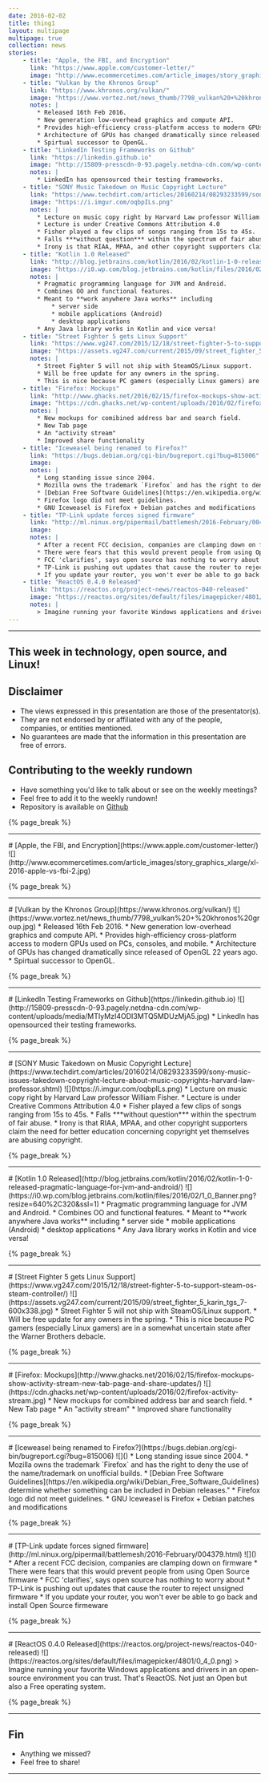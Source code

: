 ```yaml
---
date: 2016-02-02
title: thing1
layout: multipage
multipage: true
collection: news
stories:
    - title: "Apple, the FBI, and Encryption"
      link: "https://www.apple.com/customer-letter/"
      image: "http://www.ecommercetimes.com/article_images/story_graphics_xlarge/xl-2016-apple-vs-fbi-2.jpg"
    - title: "Vulkan by the Khronos Group"
      link: "https://www.khronos.org/vulkan/"
      image: "https://www.vortez.net/news_thumb/7798_vulkan%20+%20khronos%20group.jpg"
      notes: |
        * Released 16th Feb 2016.
        * New generation low-overhead graphics and compute API.
        * Provides high-efficiency cross-platform access to modern GPUs used on PCs, consoles, and mobile.
        * Architecture of GPUs has changed dramatically since released of OpenGL 22 years ago.
        * Spirtual successor to OpenGL.
    - title: "LinkedIn Testing Frameworks on Github"
      link: "https://linkedin.github.io"
      image: "http://15809-presscdn-0-93.pagely.netdna-cdn.com/wp-content/uploads/media/MTIyMzI4ODI3MTQ5MDUzMjA5.jpg"
      notes: |
        * LinkedIn has opensourced their testing frameworks.
    - title: "SONY Music Takedown on Music Copyright Lecture"
      link: "https://www.techdirt.com/articles/20160214/08293233599/sony-music-issues-takedown-copyright-lecture-about-music-copyrights-harvard-law-professor.shtml"
      image: "https://i.imgur.com/oqbpILs.png"
      notes: |
        * Lecture on music copy right by Harvard Law professor William Fisher.
        * Lecture is under Creative Commons Attribution 4.0
        * Fisher played a few clips of songs ranging from 15s to 45s.
        * Falls ***without question*** within the spectrum of fair abuse.
        * Irony is that RIAA, MPAA, and other copyright supporters claim the need for better education concerning copyright yet themselves are abusing copyright.
    - title: "Kotlin 1.0 Released"
      link: "http://blog.jetbrains.com/kotlin/2016/02/kotlin-1-0-released-pragmatic-language-for-jvm-and-android/"
      image: "https://i0.wp.com/blog.jetbrains.com/kotlin/files/2016/02/1_0_Banner.png?resize=640%2C320&ssl=1"
      notes: |
        * Pragmatic programming language for JVM and Android.
        * Combines OO and functional features.
        * Meant to **work anywhere Java works** including
            * server side
            * mobile applications (Android)
            * desktop applications
        * Any Java library works in Kotlin and vice versa!
    - title: "Street Fighter 5 gets Linux Support"
      link: "https://www.vg247.com/2015/12/18/street-fighter-5-to-support-steam-os-steam-controller/"
      image: "https://assets.vg247.com/current/2015/09/street_fighter_5_karin_tgs_7-600x338.jpg"
      notes: |
        * Street Fighter 5 will not ship with SteamOS/Linux support.
        * Will be free update for any owners in the spring.
        * This is nice because PC gamers (especially Linux gamers) are in a somewhat uncertain state after the Warner Brothers debacle.
    - title: "Firefox: Mockups"
      link: "http://www.ghacks.net/2016/02/15/firefox-mockups-show-activity-stream-new-tab-page-and-share-updates/"
      image: "https://cdn.ghacks.net/wp-content/uploads/2016/02/firefox-activity-stream.jpg"
      notes: |
        * New mockups for comibined address bar and search field.
        * New Tab page
        * An "activity stream"
        * Improved share functionality
    - title: "Iceweasel being renamed to Firefox?"
      link: "https://bugs.debian.org/cgi-bin/bugreport.cgi?bug=815006"
      image:
      notes: |
        * Long standing issue since 2004.
        * Mozilla owns the trademark `Firefox` and has the right to deny the use of the name/trademark on unofficial builds.
        * [Debian Free Software Guidelines](https://en.wikipedia.org/wiki/Debian_Free_Software_Guidelines) determine whether something can be included in Debian releases."
        * Firefox logo did not meet guidelines.
        * GNU Iceweasel is Firefox + Debian patches and modifications
    - title: "TP-Link update forces signed firmware"
      link: "http://ml.ninux.org/pipermail/battlemesh/2016-February/004379.html"
      image:
      notes: |
        * After a recent FCC decision, companies are clamping down on firmware
        * There were fears that this would prevent people from using Open Source firmware
        * FCC 'clarifies', says open source has nothing to worry about
        * TP-Link is pushing out updates that cause the router to reject unsigned firmware
        * If you update your router, you won't ever be able to go back and install Open Source firmeware
    - title: "ReactOS 0.4.0 Released"
      link: "https://reactos.org/project-news/reactos-040-released"
      image: "https://reactos.org/sites/default/files/imagepicker/4801/0_4_0.png"
      notes: |
        > Imagine running your favorite Windows applications and drivers in an open-source environment you can trust. That's ReactOS. Not just an Open but also a Free operating system.
---
```

<section class="page__content" itemprop="text">
<hr />
<h2>This week in technology, open source, and Linux!</h2>

<h2>Disclaimer</h2>
<ul>
 <li> The views expressed in this presentation are those of the presentator(s).
 <li> They are not endorsed by or affiliated with any of the people, companies, or entities mentioned.
 <li> No guarantees are made that the information in this presentation are free of errors.
</ul>

<h2>Contributing to the weekly rundown</h2>
<ul>
   <li>Have something you'd like to talk about or see on the weekly meetings?</li>
   <li>Feel free to add it to the weekly rundown!</li>
   <li>Repository is available on <a href="https://github.com/OSUOSC/osc-weekly-rundown">Github</a></li>
</ul>
{% page_break %}
<hr />
# [Apple, the FBI, and Encryption](https://www.apple.com/customer-letter/)
![](http://www.ecommercetimes.com/article_images/story_graphics_xlarge/xl-2016-apple-vs-fbi-2.jpg)

{% page_break %}
<hr />
# [Vulkan by the Khronos Group](https://www.khronos.org/vulkan/)
![](https://www.vortez.net/news_thumb/7798_vulkan%20+%20khronos%20group.jpg)
* Released 16th Feb 2016.
* New generation low-overhead graphics and compute API.
* Provides high-efficiency cross-platform access to modern GPUs used on PCs, consoles, and mobile.
* Architecture of GPUs has changed dramatically since released of OpenGL 22 years ago.
* Spirtual successor to OpenGL.

{% page_break %}
<hr />
# [LinkedIn Testing Frameworks on Github](https://linkedin.github.io)
![](http://15809-presscdn-0-93.pagely.netdna-cdn.com/wp-content/uploads/media/MTIyMzI4ODI3MTQ5MDUzMjA5.jpg)
* LinkedIn has opensourced their testing frameworks.

{% page_break %}
<hr />
# [SONY Music Takedown on Music Copyright Lecture](https://www.techdirt.com/articles/20160214/08293233599/sony-music-issues-takedown-copyright-lecture-about-music-copyrights-harvard-law-professor.shtml)
![](https://i.imgur.com/oqbpILs.png)
* Lecture on music copy right by Harvard Law professor William Fisher.
* Lecture is under Creative Commons Attribution 4.0
* Fisher played a few clips of songs ranging from 15s to 45s.
* Falls ***without question*** within the spectrum of fair abuse.
* Irony is that RIAA, MPAA, and other copyright supporters claim the need for better education concerning copyright yet themselves are abusing copyright.

{% page_break %}
<hr />
# [Kotlin 1.0 Released](http://blog.jetbrains.com/kotlin/2016/02/kotlin-1-0-released-pragmatic-language-for-jvm-and-android/)
![](https://i0.wp.com/blog.jetbrains.com/kotlin/files/2016/02/1_0_Banner.png?resize=640%2C320&ssl=1)
* Pragmatic programming language for JVM and Android.
* Combines OO and functional features.
* Meant to **work anywhere Java works** including
    * server side
    * mobile applications (Android)
    * desktop applications
* Any Java library works in Kotlin and vice versa!

{% page_break %}
<hr />
# [Street Fighter 5 gets Linux Support](https://www.vg247.com/2015/12/18/street-fighter-5-to-support-steam-os-steam-controller/)
![](https://assets.vg247.com/current/2015/09/street_fighter_5_karin_tgs_7-600x338.jpg)
* Street Fighter 5 will not ship with SteamOS/Linux support.
* Will be free update for any owners in the spring.
* This is nice because PC gamers (especially Linux gamers) are in a somewhat uncertain state after the Warner Brothers debacle.

{% page_break %}
<hr />
# [Firefox: Mockups](http://www.ghacks.net/2016/02/15/firefox-mockups-show-activity-stream-new-tab-page-and-share-updates/)
![](https://cdn.ghacks.net/wp-content/uploads/2016/02/firefox-activity-stream.jpg)
* New mockups for comibined address bar and search field.
* New Tab page
* An "activity stream"
* Improved share functionality

{% page_break %}
<hr />
# [Iceweasel being renamed to Firefox?](https://bugs.debian.org/cgi-bin/bugreport.cgi?bug=815006)
![]()
* Long standing issue since 2004.
* Mozilla owns the trademark `Firefox` and has the right to deny the use of the name/trademark on unofficial builds.
* [Debian Free Software Guidelines](https://en.wikipedia.org/wiki/Debian_Free_Software_Guidelines) determine whether something can be included in Debian releases."
* Firefox logo did not meet guidelines.
* GNU Iceweasel is Firefox + Debian patches and modifications

{% page_break %}
<hr />
# [TP-Link update forces signed firmware](http://ml.ninux.org/pipermail/battlemesh/2016-February/004379.html)
![]()
* After a recent FCC decision, companies are clamping down on firmware
* There were fears that this would prevent people from using Open Source firmware
* FCC 'clarifies', says open source has nothing to worry about
* TP-Link is pushing out updates that cause the router to reject unsigned firmware
* If you update your router, you won't ever be able to go back and install Open Source firmeware

{% page_break %}
<hr />
# [ReactOS 0.4.0 Released](https://reactos.org/project-news/reactos-040-released)
![](https://reactos.org/sites/default/files/imagepicker/4801/0_4_0.png)
> Imagine running your favorite Windows applications and drivers in an open-source environment you can trust. That's ReactOS. Not just an Open but also a Free operating system.

{% page_break %}
<hr />
<h1>Fin</h1>
<ul>
  <li>Anything we missed?</li>
  <li>Feel free to share!</li>
</ul>
<hr />
